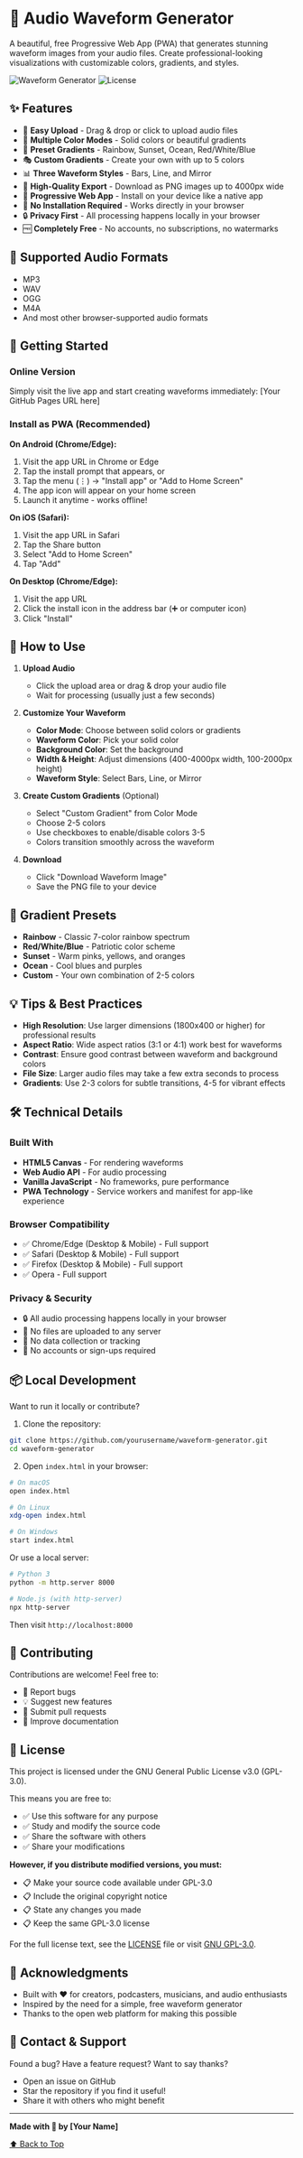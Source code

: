 # 🎵 Audio Waveform Generator

A beautiful, free Progressive Web App (PWA) that generates stunning waveform images from your audio files. Create professional-looking visualizations with customizable colors, gradients, and styles.

![Waveform Generator](https://img.shields.io/badge/PWA-Ready-blue) ![License](https://img.shields.io/badge/license-GPL--3.0-blue)

## ✨ Features

- 📁 **Easy Upload** - Drag & drop or click to upload audio files
- 🎨 **Multiple Color Modes** - Solid colors or beautiful gradients
- 🌈 **Preset Gradients** - Rainbow, Sunset, Ocean, Red/White/Blue
- 🎭 **Custom Gradients** - Create your own with up to 5 colors
- 📊 **Three Waveform Styles** - Bars, Line, and Mirror
- 💾 **High-Quality Export** - Download as PNG images up to 4000px wide
- 📱 **Progressive Web App** - Install on your device like a native app
- 🚀 **No Installation Required** - Works directly in your browser
- 🔒 **Privacy First** - All processing happens locally in your browser
- 🆓 **Completely Free** - No accounts, no subscriptions, no watermarks

## 🎯 Supported Audio Formats

- MP3
- WAV
- OGG
- M4A
- And most other browser-supported audio formats

## 🚀 Getting Started

### Online Version

Simply visit the live app and start creating waveforms immediately:
[Your GitHub Pages URL here]

### Install as PWA (Recommended)

**On Android (Chrome/Edge):**
1. Visit the app URL in Chrome or Edge
2. Tap the install prompt that appears, or
3. Tap the menu (⋮) → "Install app" or "Add to Home Screen"
4. The app icon will appear on your home screen
5. Launch it anytime - works offline!

**On iOS (Safari):**
1. Visit the app URL in Safari
2. Tap the Share button
3. Select "Add to Home Screen"
4. Tap "Add"

**On Desktop (Chrome/Edge):**
1. Visit the app URL
2. Click the install icon in the address bar (➕ or computer icon)
3. Click "Install"

## 🎨 How to Use

1. **Upload Audio**
   - Click the upload area or drag & drop your audio file
   - Wait for processing (usually just a few seconds)

2. **Customize Your Waveform**
   - **Color Mode**: Choose between solid colors or gradients
   - **Waveform Color**: Pick your solid color
   - **Background Color**: Set the background
   - **Width & Height**: Adjust dimensions (400-4000px width, 100-2000px height)
   - **Waveform Style**: Select Bars, Line, or Mirror

3. **Create Custom Gradients** (Optional)
   - Select "Custom Gradient" from Color Mode
   - Choose 2-5 colors
   - Use checkboxes to enable/disable colors 3-5
   - Colors transition smoothly across the waveform

4. **Download**
   - Click "Download Waveform Image"
   - Save the PNG file to your device

## 🎨 Gradient Presets

- **Rainbow** - Classic 7-color rainbow spectrum
- **Red/White/Blue** - Patriotic color scheme
- **Sunset** - Warm pinks, yellows, and oranges
- **Ocean** - Cool blues and purples
- **Custom** - Your own combination of 2-5 colors

## 💡 Tips & Best Practices

- **High Resolution**: Use larger dimensions (1800x400 or higher) for professional results
- **Aspect Ratio**: Wide aspect ratios (3:1 or 4:1) work best for waveforms
- **Contrast**: Ensure good contrast between waveform and background colors
- **File Size**: Larger audio files may take a few extra seconds to process
- **Gradients**: Use 2-3 colors for subtle transitions, 4-5 for vibrant effects

## 🛠️ Technical Details

### Built With

- **HTML5 Canvas** - For rendering waveforms
- **Web Audio API** - For audio processing
- **Vanilla JavaScript** - No frameworks, pure performance
- **PWA Technology** - Service workers and manifest for app-like experience

### Browser Compatibility

- ✅ Chrome/Edge (Desktop & Mobile) - Full support
- ✅ Safari (Desktop & Mobile) - Full support
- ✅ Firefox (Desktop & Mobile) - Full support
- ✅ Opera - Full support

### Privacy & Security

- 🔒 All audio processing happens locally in your browser
- 🚫 No files are uploaded to any server
- 🚫 No data collection or tracking
- 🚫 No accounts or sign-ups required

## 📦 Local Development

Want to run it locally or contribute?

1. Clone the repository:
```bash
git clone https://github.com/yourusername/waveform-generator.git
cd waveform-generator
```

2. Open `index.html` in your browser:
```bash
# On macOS
open index.html

# On Linux
xdg-open index.html

# On Windows
start index.html
```

Or use a local server:
```bash
# Python 3
python -m http.server 8000

# Node.js (with http-server)
npx http-server
```

Then visit `http://localhost:8000`

## 🤝 Contributing

Contributions are welcome! Feel free to:

- 🐛 Report bugs
- 💡 Suggest new features
- 🔧 Submit pull requests
- 📖 Improve documentation

## 📄 License

This project is licensed under the GNU General Public License v3.0 (GPL-3.0).

This means you are free to:
- ✅ Use this software for any purpose
- ✅ Study and modify the source code
- ✅ Share the software with others
- ✅ Share your modifications

**However, if you distribute modified versions, you must:**
- 📋 Make your source code available under GPL-3.0
- 📋 Include the original copyright notice
- 📋 State any changes you made
- 📋 Keep the same GPL-3.0 license

For the full license text, see the [LICENSE](LICENSE) file or visit [GNU GPL-3.0](https://www.gnu.org/licenses/gpl-3.0.en.html).

## 🙏 Acknowledgments

- Built with ❤️ for creators, podcasters, musicians, and audio enthusiasts
- Inspired by the need for a simple, free waveform generator
- Thanks to the open web platform for making this possible

## 📧 Contact & Support

Found a bug? Have a feature request? Want to say thanks?

- Open an issue on GitHub
- Star the repository if you find it useful!
- Share it with others who might benefit

---

**Made with 🎵 by [Your Name]**

[⬆ Back to Top](#-audio-waveform-generator)
